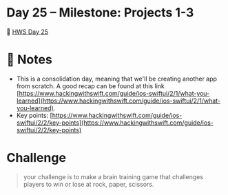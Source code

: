 # Day 25 – Milestone: Projects 1-3
🔗 [HWS Day 25](https://www.hackingwithswift.com/100/swiftui/25)

# 📝 Notes

- This is a consolidation day, meaning that we'll be creating another app from scratch. A good recap can be found at this link [https://www.hackingwithswift.com/guide/ios-swiftui/2/1/what-you-learned](https://www.hackingwithswift.com/guide/ios-swiftui/2/1/what-you-learned).
- Key points: [https://www.hackingwithswift.com/guide/ios-swiftui/2/2/key-points](https://www.hackingwithswift.com/guide/ios-swiftui/2/2/key-points)

# Challenge
> your challenge is to make a brain training game that challenges players to win or lose at rock, paper, scissors.